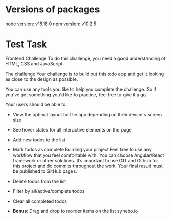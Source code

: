 # Versions of packages
node version: v18.18.0
npm version: v10.2.5


# Test Task

Frontend Challenge
To do this challenge, you need a good understanding of HTML, CSS and JavaScript.

The challenge
Your challenge is to build out this todo app and get it looking as close to the design as possible.

You can use any tools you like to help you complete the challenge. So if you've got something you'd like to
 practice, feel free to give it a go.

Your users should be able to:
- View the optimal layout for the app depending on their device's screen size

- See hover states for all interactive elements on the page
 - Add new todos to the list

- Mark todos as complete
Building your project
Feel free to use any workflow that you feel comfortable with. You can choose Angular/React framework or
 other solutions. It’s important to use GIT and Github for this project and do commits throughout the work.
 Your final result must be published to GitHub pages.
- Delete todos from the list

- Filter by all/active/complete todos

- Clear all completed todos

- **Bonus**: Drag and drop to reorder items on the list
synebo.io